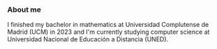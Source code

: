### About me
I finished my bachelor in mathematics at Universidad Complutense de Madrid (UCM) in 2023 and I'm currently studying computer science at Universidad Nacional de Educación a Distancia (UNED).

